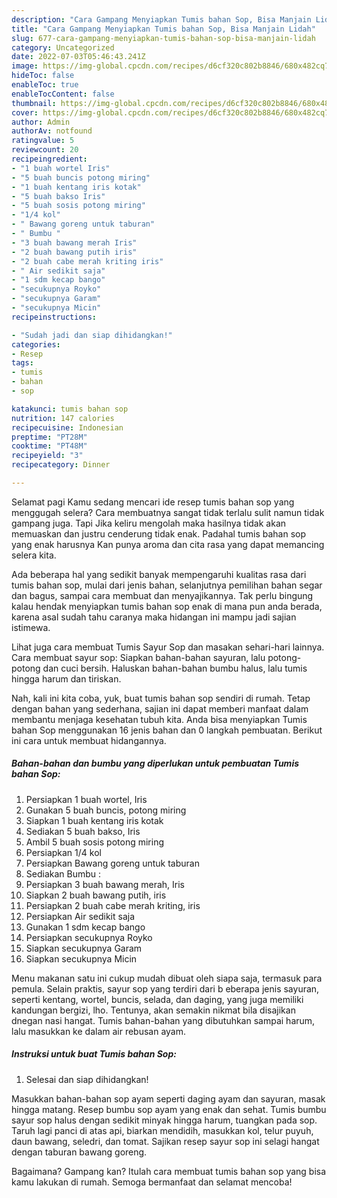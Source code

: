 ```yaml
---
description: "Cara Gampang Menyiapkan Tumis bahan Sop, Bisa Manjain Lidah"
title: "Cara Gampang Menyiapkan Tumis bahan Sop, Bisa Manjain Lidah"
slug: 677-cara-gampang-menyiapkan-tumis-bahan-sop-bisa-manjain-lidah
category: Uncategorized
date: 2022-07-03T05:46:43.241Z
image: https://img-global.cpcdn.com/recipes/d6cf320c802b8846/680x482cq70/tumis-bahan-sop-foto-resep-utama.jpg
hideToc: false
enableToc: true
enableTocContent: false
thumbnail: https://img-global.cpcdn.com/recipes/d6cf320c802b8846/680x482cq70/tumis-bahan-sop-foto-resep-utama.jpg
cover: https://img-global.cpcdn.com/recipes/d6cf320c802b8846/680x482cq70/tumis-bahan-sop-foto-resep-utama.jpg
author: Admin
authorAv: notfound
ratingvalue: 5
reviewcount: 20
recipeingredient:
- "1 buah wortel Iris"
- "5 buah buncis potong miring"
- "1 buah kentang iris kotak"
- "5 buah bakso Iris"
- "5 buah sosis potong miring"
- "1/4 kol"
- " Bawang goreng untuk taburan"
- " Bumbu "
- "3 buah bawang merah Iris"
- "2 buah bawang putih iris"
- "2 buah cabe merah kriting iris"
- " Air sedikit saja"
- "1 sdm kecap bango"
- "secukupnya Royko"
- "secukupnya Garam"
- "secukupnya Micin"
recipeinstructions:

- "Sudah jadi dan siap dihidangkan!"
categories:
- Resep
tags:
- tumis
- bahan
- sop

katakunci: tumis bahan sop 
nutrition: 147 calories
recipecuisine: Indonesian
preptime: "PT28M"
cooktime: "PT48M"
recipeyield: "3"
recipecategory: Dinner

---
```



Selamat pagi Kamu sedang mencari ide resep tumis bahan sop yang menggugah selera? Cara membuatnya sangat tidak terlalu sulit namun tidak gampang juga. Tapi Jika keliru mengolah maka hasilnya tidak akan memuaskan dan justru cenderung tidak enak. Padahal tumis bahan sop yang enak harusnya Kan punya aroma dan cita rasa yang dapat memancing selera kita.


Ada beberapa hal yang sedikit banyak mempengaruhi kualitas rasa dari tumis bahan sop, mulai dari jenis bahan, selanjutnya pemilihan bahan segar dan bagus, sampai cara membuat dan menyajikannya. Tak perlu bingung kalau hendak menyiapkan tumis bahan sop enak di mana pun anda berada, karena asal sudah tahu caranya maka hidangan ini mampu jadi sajian istimewa.

Lihat juga cara membuat Tumis Sayur Sop dan masakan sehari-hari lainnya. Cara membuat sayur sop: Siapkan bahan-bahan sayuran, lalu potong-potong dan cuci bersih. Haluskan bahan-bahan bumbu halus, lalu tumis hingga harum dan tiriskan.


Nah, kali ini kita coba, yuk, buat tumis bahan sop sendiri di rumah. Tetap dengan bahan yang sederhana, sajian ini dapat memberi manfaat dalam membantu menjaga kesehatan tubuh kita. Anda bisa menyiapkan Tumis bahan Sop menggunakan 16 jenis bahan dan 0 langkah pembuatan. Berikut ini cara untuk membuat hidangannya.

<!--inarticleads1-->

##### Bahan-bahan dan bumbu yang diperlukan untuk pembuatan Tumis bahan Sop:

1. Persiapkan 1 buah wortel, Iris
1. Gunakan 5 buah buncis, potong miring
1. Siapkan 1 buah kentang iris kotak
1. Sediakan 5 buah bakso, Iris
1. Ambil 5 buah sosis potong miring
1. Persiapkan 1/4 kol
1. Persiapkan  Bawang goreng untuk taburan
1. Sediakan  Bumbu :
1. Persiapkan 3 buah bawang merah, Iris
1. Siapkan 2 buah bawang putih, iris
1. Persiapkan 2 buah cabe merah kriting, iris
1. Persiapkan  Air sedikit saja
1. Gunakan 1 sdm kecap bango
1. Persiapkan secukupnya Royko
1. Siapkan secukupnya Garam
1. Siapkan secukupnya Micin


Menu makanan satu ini cukup mudah dibuat oleh siapa saja, termasuk para pemula. Selain praktis, sayur sop yang terdiri dari b eberapa jenis sayuran, seperti kentang, wortel, buncis, selada, dan daging, yang juga memiliki kandungan bergizi, lho. Tentunya, akan semakin nikmat bila disajikan dnegan nasi hangat. Tumis bahan-bahan yang dibutuhkan sampai harum, lalu masukkan ke dalam air rebusan ayam. 

<!--inarticleads2-->

##### Instruksi untuk buat Tumis bahan Sop:


1. Selesai dan siap dihidangkan!

Masukkan bahan-bahan sop ayam seperti daging ayam dan sayuran, masak hingga matang. Resep bumbu sop ayam yang enak dan sehat. Tumis bumbu sayur sop halus dengan sedikit minyak hingga harum, tuangkan pada sop. Taruh lagi panci di atas api, biarkan mendidih, masukkan kol, telur puyuh, daun bawang, seledri, dan tomat. Sajikan resep sayur sop ini selagi hangat dengan taburan bawang goreng. 

Bagaimana? Gampang kan? Itulah cara membuat tumis bahan sop yang bisa kamu lakukan di rumah. Semoga bermanfaat dan selamat mencoba!
